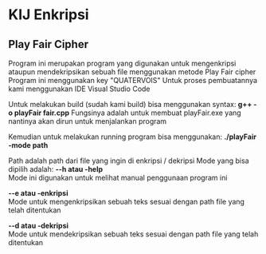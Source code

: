 # KIJ Enkripsi

## Play Fair Cipher
Program ini merupakan program yang digunakan untuk mengenkripsi ataupun mendekripsikan sebuah file menggunakan metode Play Fair cipher
Program ini menggunakan key "QUATERVOIS"
Untuk proses pembuatannya kami menggunakan IDE Visual Studio Code

Untuk melakukan build (sudah kami build) bisa menggunakan syntax: 
**g++ -o playFair fair.cpp**
Fungsinya adalah untuk membuat playFair.exe yang nantinya akan dirun untuk menjalankan program

Kemudian untuk melakukan running program bisa menggunakan:
**./playFair -mode path**

Path adalah path dari file yang ingin di enkripsi / dekripsi
Mode yang bisa dipilih adalah:
**--h atau -help**               
  Mode ini digunakan untuk melihat manual penggunaan program ini
  
**--e atau -enkripsi**            
  Mode untuk mengenkripsikan sebuah teks sesuai dengan path file yang telah ditentukan
  
**--d atau -dekripsi**           
  Mode untuk mendekripsikan sebuah teks sesuai dengan path file yang telah ditentukan
